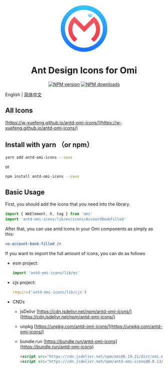 <div align="center">
  <img src="./assets/antd-omi-icon.svg" width="150">
</div>

<h1 align="center">
Ant Design Icons for Omi
</h1>

<div align="center">

[![NPM version](https://img.shields.io/npm/v/antd-omi-icons?color=%23007acc&style=flat-square)](https://npmjs.org/package/antd-omi-icons)
[![NPM downloads](https://img.shields.io/npm/dt/antd-omi-icons?style=flat-square)](https://npmjs.org/package/antd-omi-icons)

</div>

English | [简体中文](README_zh_CN.md)

## All Icons

  [https://w-xuefeng.github.io/antd-omi-icons/](https://w-xuefeng.github.io/antd-omi-icons/)

## Install with yarn （or npm）

```bash
yarn add antd-omi-icons --save
```

or

```bash
npm install antd-omi-icons --save
```

## Basic Usage

First, you should add the icons that you need into the library.

```ts
import { WeElement, h, tag } from 'omi'
import 'antd-omi-icons/lib/es/icons/AccountBookFilled'
```

After that, you can use antd icons in your Omi components as simply as this:

```jsx
<o-account-book-filled />
```

If you want to import the full amount of icons, you can do as follows

- esm project:

  ```ts
  import 'antd-omi-icons/lib/es'
  ```

- cjs project:

  ```ts
  require('antd-omi-icons/lib/cjs')
  ```

- CNDs

  - jsDelivr
    [https://cdn.jsdelivr.net/npm/antd-omi-icons/](https://cdn.jsdelivr.net/npm/antd-omi-icons/)
  - unpkg
    [https://unpkg.com/antd-omi-icons/](https://unpkg.com/antd-omi-icons/)
  - bundle.run
    [https://bundle.run/antd-omi-icons](https://bundle.run/antd-omi-icons)

    ```html
    <script src="https://cdn.jsdelivr.net/npm/omi@6.19.21/dist/omi.min.js"></script>
    <script src="https://cdn.jsdelivr.net/npm/antd-omi-icons@0.0.13/lib/umd/antd-omi-icons.min.js"></script>
    ```
